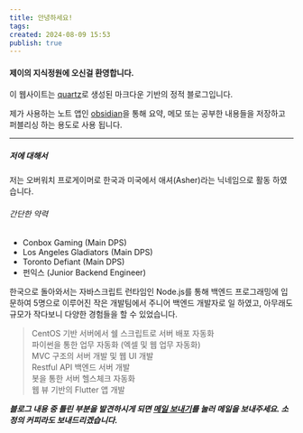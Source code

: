 ```yaml
---
title: 안녕하세요!
tags: 
created: 2024-08-09 15:53
publish: true
---
```


#### 제이의 지식정원에 오신걸 환영합니다.

이 웹사이트는 [quartz](https://quartz.jzhao.xyz)로 생성된 마크다운 기반의 정적 블로그입니다.

제가 사용하는 노트 앱인 [obsidian](https://obsidian.md)을 통해 요약, 메모 또는 공부한 내용들을 저장하고 퍼블리싱 하는 용도로 사용 됩니다.

---
##### 저에 대해서

저는 오버워치 프로게이머로 한국과 미국에서 애셔(Asher)라는 닉네임으로 활동 하였습니다.
###### 간단한 약력
- Conbox Gaming (Main DPS)
- Los Angeles Gladiators (Main DPS)
- Toronto Defiant (Main DPS)
- 펀익스 (Junior Backend Engineer)

한국으로 돌아와서는 자바스크립트 런타임인 Node.js를 통해 백엔드 프로그래밍에 입문하여 5명으로 이루어진 작은 개발팀에서 주니어 백엔드 개발자로 일 하였고, 아무래도 규모가 작다보니 다양한 경험들을 할 수 있었습니다.

>CentOS 기반 서버에서 쉘 스크립트로 서버 배포 자동화<br>
>파이썬을 통한 업무 자동화 (엑셀 및 웹 업무 자동화)<br>
> MVC 구조의 서버 개발 및 웹 UI 개발<br>
> Restful API 백엔드 서버 개발<br>
> 봇을 통한 서버 헬스체크 자동화<br>
> 웹 뷰 기반의 Flutter 앱 개발<br>

___블로그 내용 중 틀린 부분을 발견하시게 되면 [메일 보내기](mailto:choiexe1@gmail.com)를 눌러 메일을 보내주세요. 소정의 커피라도 보내드리겠습니다.___